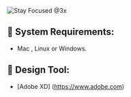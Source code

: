 
![Stay Focused @3x](https://user-images.githubusercontent.com/45048950/67112032-e2c91580-f208-11e9-8200-5565b4ea2175.png)

## 🧰 System Requirements:

* Mac , Linux or Windows.

## 🎨 Design Tool:

* [Adobe XD] (https://www.adobe.com)
